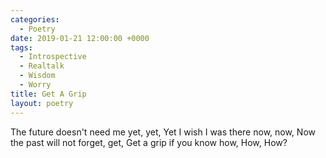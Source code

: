 ```yaml
---
categories:
  - Poetry
date: 2019-01-21 12:00:00 +0000
tags:
  - Introspective
  - Realtalk
  - Wisdom
  - Worry
title: Get A Grip
layout: poetry
---
```


The future doesn't need me yet,
yet,
Yet I wish I was there now,
now,
Now the past will not forget,
get,
Get a grip if you know how,
How,
How?
